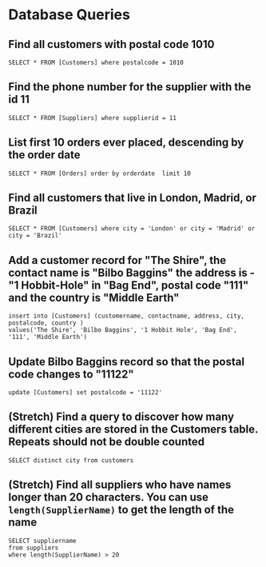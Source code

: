 # Database Queries

## Find all customers with postal code 1010

    SELECT * FROM [Customers] where postalcode = 1010

## Find the phone number for the supplier with the id 11

    SELECT * FROM [Suppliers] where supplierid = 11

## List first 10 orders ever placed, descending by the order date

    SELECT * FROM [Orders] order by orderdate  limit 10 

## Find all customers that live in London, Madrid, or Brazil

    SELECT * FROM [Customers] where city = 'London' or city = 'Madrid' or  city = 'Brazil'

## Add a customer record for "The Shire", the contact name is "Bilbo Baggins" the address is -"1 Hobbit-Hole" in "Bag End", postal code "111" and the country is "Middle Earth"

    insert into [Customers] (customername, contactname, address, city, postalcode, country )
    values('The Shire', 'Bilbo Baggins', '1 Hobbit Hole', 'Bag End', '111', 'Middle Earth')

## Update Bilbo Baggins record so that the postal code changes to "11122"

    update [Customers] set postalcode = '11122'

## (Stretch) Find a query to discover how many different cities are stored in the Customers table. Repeats should not be double counted

    SELECT distinct city from customers

## (Stretch) Find all suppliers who have names longer than 20 characters. You can use `length(SupplierName)` to get the length of the name

    SELECT suppliername
    from suppliers
    where length(SupplierName) > 20


